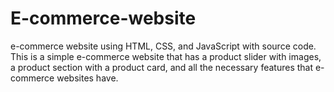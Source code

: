# E-commerce-website
e-commerce website using HTML, CSS, and JavaScript with source code. This is a simple e-commerce website that has a product slider with images, a product section with a product card, and all the necessary features that e-commerce websites have.
